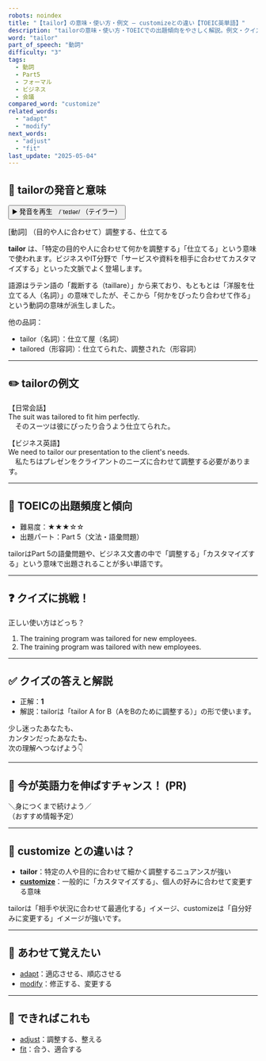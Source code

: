 ```yaml
---
robots: noindex
title: "【tailor】の意味・使い方・例文 ― customizeとの違い【TOEIC英単語】"
description: "tailorの意味・使い方・TOEICでの出題傾向をやさしく解説。例文・クイズ付きでcustomizeとの違いもわかりやすく学べます。"
word: "tailor"
part_of_speech: "動詞"
difficulty: "3"
tags:
  - 動詞
  - Part5
  - フォーマル
  - ビジネス
  - 会議
compared_word: "customize"
related_words:
  - "adapt"
  - "modify"
next_words:
  - "adjust"
  - "fit"
last_update: "2025-05-04"
---
```


## 🔰 tailorの発音と意味

<button class="play-audio" onclick="playTTS('tailor')">
  <span class="play-audio-main">
    ▶️ 発音を再生　/ˈteɪlər/
  </span>
  <span class="play-audio-sub">
    （テイラー）
  </span>
</button>

[動詞] （目的や人に合わせて）調整する、仕立てる

**tailor** は、「特定の目的や人に合わせて何かを調整する」「仕立てる」という意味で使われます。ビジネスやIT分野で「サービスや資料を相手に合わせてカスタマイズする」といった文脈でよく登場します。

語源はラテン語の「裁断する（taillare）」から来ており、もともとは「洋服を仕立てる人（名詞）」の意味でしたが、そこから「何かをぴったり合わせて作る」という動詞の意味が派生しました。

他の品詞：  
- tailor（名詞）：仕立て屋（名詞）
- tailored（形容詞）：仕立てられた、調整された（形容詞）

---

## ✏️ tailorの例文

【日常会話】  
The suit was tailored to fit him perfectly.  
　そのスーツは彼にぴったり合うよう仕立てられた。

【ビジネス英語】  
We need to tailor our presentation to the client's needs.  
　私たちはプレゼンをクライアントのニーズに合わせて調整する必要があります。

---

## 🎯 TOEICの出題頻度と傾向

- 難易度：★★★☆☆
- 出題パート：Part 5（文法・語彙問題）

tailorはPart 5の語彙問題や、ビジネス文書の中で「調整する」「カスタマイズする」という意味で出題されることが多い単語です。

---

## ❓ クイズに挑戦！

正しい使い方はどっち？

1. The training program was tailored for new employees.  
2. The training program was tailored with new employees.

---

## ✅ クイズの答えと解説

- 正解：**1**
- 解説：tailorは「tailor A for B（AをBのために調整する）」の形で使います。

少し迷ったあなたも、  
カンタンだったあなたも、  
次の理解へつなげよう👇️

---

## 🚀 今が英語力を伸ばすチャンス！ (PR)

<div class="info-center">
＼身につくまで続けよう／<br>  
（おすすめ情報予定）
</div>

---

## 🤔  customize との違いは？

- **tailor**：特定の人や目的に合わせて細かく調整するニュアンスが強い
- **[customize](/word/customize/)**：一般的に「カスタマイズする」、個人の好みに合わせて変更する意味

tailorは「相手や状況に合わせて最適化する」イメージ、customizeは「自分好みに変更する」イメージが強いです。

---

## 🧩 あわせて覚えたい

- [adapt](/word/adapt/)：適応させる、順応させる
- [modify](/word/modify/)：修正する、変更する

---

## 📖 できればこれも

- [adjust](/word/adjust/)：調整する、整える
- [fit](/word/fit/)：合う、適合する

<!-- cvid: aid34_bid24 -->
